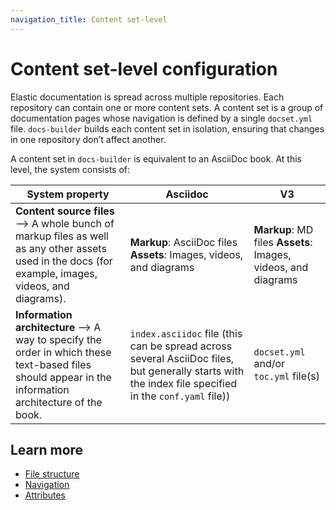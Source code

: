 ```yaml
---
navigation_title: Content set-level
---
```


# Content set-level configuration

Elastic documentation is spread across multiple repositories. Each repository can contain one or more content sets. A content set is a group of documentation pages whose navigation is defined by a single `docset.yml` file. `docs-builder` builds each content set in isolation, ensuring that changes in one repository don’t affect another.

A content set in `docs-builder` is equivalent to an AsciiDoc book. At this level, the system consists of:

| System property | Asciidoc | V3 |
| -------------------- | -------------------- | -------------------- |
| **Content source files** --> A whole bunch of markup files as well as any other assets used in the docs (for example, images, videos, and diagrams). | **Markup**: AsciiDoc files **Assets**: Images, videos, and diagrams | **Markup**: MD files **Assets**: Images, videos, and diagrams |
| **Information architecture** --> A way to specify the order in which these text-based files should appear in the information architecture of the book. | `index.asciidoc` file (this can be spread across several AsciiDoc files, but generally starts with the index file specified in the `conf.yaml` file)) | `docset.yml` and/or `toc.yml` file(s) |

## Learn more

* [File structure](./file-structure.md)
* [Navigation](./navigation.md)
* [Attributes](./attributes.md)